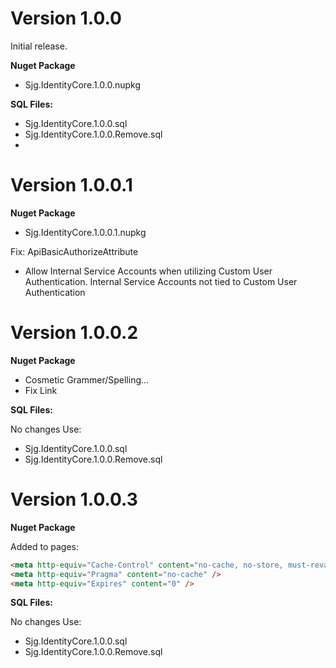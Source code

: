 # Version 1.0.0

Initial release.

**Nuget Package**

- Sjg.IdentityCore.1.0.0.nupkg

**SQL Files:**

- Sjg.IdentityCore.1.0.0.sql
- Sjg.IdentityCore.1.0.0.Remove.sql
- 

# Version 1.0.0.1

**Nuget Package**

- Sjg.IdentityCore.1.0.0.1.nupkg

Fix: 
ApiBasicAuthorizeAttribute 

- Allow Internal Service Accounts when utilizing Custom User Authentication.  Internal Service Accounts not tied to Custom User Authentication

# Version 1.0.0.2

**Nuget Package**

- Cosmetic Grammer/Spelling... 
- Fix Link


**SQL Files:**

No changes Use:

- Sjg.IdentityCore.1.0.0.sql
- Sjg.IdentityCore.1.0.0.Remove.sql

# Version 1.0.0.3

**Nuget Package**

Added to pages:
```html
<meta http-equiv="Cache-Control" content="no-cache, no-store, must-revalidate" />
<meta http-equiv="Pragma" content="no-cache" />
<meta http-equiv="Expires" content="0" />
```

**SQL Files:**

No changes Use:

- Sjg.IdentityCore.1.0.0.sql
- Sjg.IdentityCore.1.0.0.Remove.sql